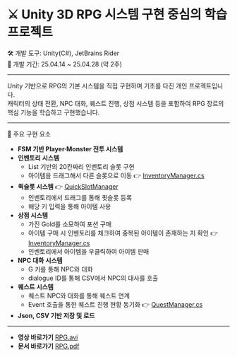 # ⚔️ Unity 3D RPG 시스템 구현 중심의 학습 프로젝트
🛠 개발 도구: Unity(C#), JetBrains Rider <br/>
📆 개발 기간: 25.04.14 ~ 25.04.28 (약 2주) <br/>
___
Unity 기반으로 RPG의 기본 시스템을 직접 구현하며 기초를 다진 개인 프로젝트입니다. <br/>
캐릭터의 상태 전환, NPC 대화, 퀘스트 진행, 상점 시스템 등을 포함하여 RPG 장르의 핵심 기능을 학습하고 구현했습니다. <br/>
___
🔑 주요 구현 요소
* **FSM 기반 Player·Monster 전투 시스템**
* **인벤토리 시스템**
  * List 기반의 20칸짜리 인벤토리 슬롯 구현 
  * 아이템을 드래그해서 다른 슬롯으로 이동 👉 [InventoryManager.cs](https://github.com/KimJinSu-Git/3D_Personal_Project/blob/main/3D_Project_RPG/Assets/Scripts/Item/Inventory/InventoryManager.cs#L95)
* **퀵슬롯 시스템** 👉 [QuickSlotManager](https://github.com/KimJinSu-Git/3D_Personal_Project/blob/main/3D_Project_RPG/Assets/Scripts/Item/Inventory/QuickSlotManager.cs)
  * 인벤토리에서 드래그를 통해 큇슬롯 등록
  * 해당 키 입력을 통해 아이템 사용
* **상점 시스템**
  * 가진 Gold를 소모하여 포션 구매
  * 아이템 구매 시 인벤토리를 체크하여 중복된 아이템이 존재하는 지 확인 👉 [InventoryManager.cs](https://github.com/KimJinSu-Git/3D_Personal_Project/blob/main/3D_Project_RPG/Assets/Scripts/Item/Inventory/InventoryManager.cs#L62)
  * 인벤토리에서 아이템을 우클릭하여 아이템 판매
* **NPC 대화 시스템**
  * G 키를 통해 NPC와 대화
  * dialogue ID를 통해 CSV에서 NPC의 대사를 호출
* **퀘스트 시스템**
  * 퀘스트 NPC와 대화를 통해 퀘스트 연계
  * Event 호출을 통한 퀘스트 진행 현황 동기화 👉 [QuestManager.cs](https://github.com/KimJinSu-Git/3D_Personal_Project/blob/main/3D_Project_RPG/Assets/Scripts/Quest/QuestManager.cs#L13)
* **Json, CSV 기반 저장 및 로드**
___
* **영상 바로가기** [RPG.avi](https://drive.google.com/file/d/1ft5Vmcbp2HLU-rUg7bm2hKi7oNjKIkEu/view?usp=drive_link)
* **문서 바로가기** [RPG.pdf](https://drive.google.com/file/d/1HnQlISH36RC1Cdsj5P0eS_aId1hCV_Jg/view?usp=drive_link)

